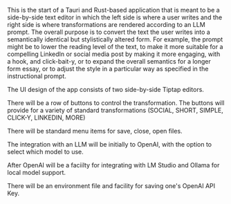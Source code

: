 This is the start of a Tauri and Rust-based application that is meant to be a side-by-side text editor in which the left side is where a user writes and the right side is where transformations are rendered according to an LLM prompt. The overall purpose is to convert the text the user writes into a semantically identical but stylistically altered form. For example, the prompt might be to lower the reading level of the text, to make it more suitable for a compelling LinkedIn or social media post by making it more engaging, with a hook, and click-bait-y, or to expand the overall semantics for a longer form essay, or to adjust the style in a particular way as specified in the instructional prompt.

The UI design of the app consists of two side-by-side Tiptap editors.

There will be a row of buttons to control the transformation. The buttons will provide for a variety of standard transformations (SOCIAL, SHORT, SIMPLE, CLICK-Y, LINKEDIN, MORE)


There will be standard menu items for save, close, open files.

The integration with an LLM will be initially to OpenAI, with the option to select which model to use.

After OpenAI will be a faciilty for integrating with LM Studio and Ollama for local model support.

There will be an environment file and facility for saving one's OpenAI API Key.


